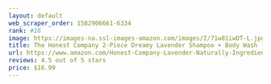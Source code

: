 ```yaml
---
layout: default 
﻿web_scraper_order: 1582906661-6334
rank: #16
image: https://images-na.ssl-images-amazon.com/images/I/71w81iwDT-L.jpg
title: The Honest Company 2-Piece Dreamy Lavender Shampoo + Body Wash (10 fl. oz) & Face + Body…
url: https://www.amazon.com/Honest-Company-Lavender-Naturally-Ingredients/dp/B01MUOX7PP/ref=zg_mw_hpc_16?_encoding=UTF8&psc=1&refRID=AKFJNXASQBPB6KPJQJKV
reviews: 4.5 out of 5 stars
price: $16.99 
---
```

